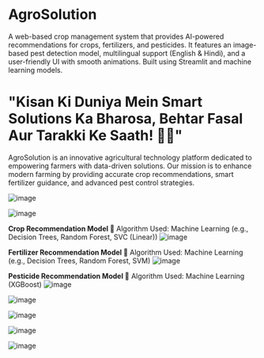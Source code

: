 # AgroSolution
A web-based crop management system that provides AI-powered recommendations for crops, fertilizers, and pesticides. It features an image-based pest detection model, multilingual support (English &amp; Hindi), and a user-friendly UI with smooth animations. Built using Streamlit and machine learning models.

# "Kisan Ki Duniya Mein Smart Solutions Ka Bharosa, Behtar Fasal Aur Tarakki Ke Saath! 🌿🚜"
AgroSolution is an innovative agricultural technology platform dedicated to empowering farmers with data-driven solutions. Our mission is to enhance modern farming by providing accurate crop recommendations, smart fertilizer guidance, and advanced pest control strategies.

![image](https://github.com/user-attachments/assets/1d3f5f7f-242d-4250-a938-d3918440965d)

![image](https://github.com/user-attachments/assets/bc7c84e2-04b0-4016-874a-c906ee339f4b)

**Crop Recommendation Model 🌾**
Algorithm Used: Machine Learning (e.g., Decision Trees, Random Forest, SVC (Linear))
![image](https://github.com/user-attachments/assets/56c1c471-c184-435c-b4f1-65376f6e244a)

**Fertilizer Recommendation Model 🌱**
Algorithm Used: Machine Learning (e.g., Decision Trees, Random Forest, SVM)
![image](https://github.com/user-attachments/assets/34d6d62c-25f9-467a-bf4f-ea2f07d85996)

**Pesticide Recommendation Model 🐛**
Algorithm Used: Machine Learning (XGBoost)
![image](https://github.com/user-attachments/assets/2d1dc543-78c1-4e76-88bd-a7dc5860dd1a)

![image](https://github.com/user-attachments/assets/8bb1ee50-466e-4651-8b29-8a62811a4d92)

![image](https://github.com/user-attachments/assets/9e527e0f-0dff-4e2f-988e-230deeca5638)

![image](https://github.com/user-attachments/assets/0b5c02ff-4961-4d07-83b5-4b22a14a8916)

![image](https://github.com/user-attachments/assets/b08cdff4-9ea3-4c6e-adc7-15487d7bfb8f)
